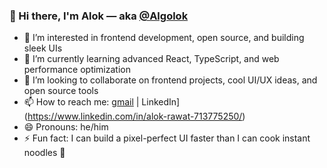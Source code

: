 ### 👋 Hi there, I'm Alok — aka [@Algolok](https://github.com/Algolok)

- 👀 I’m interested in frontend development, open source, and building sleek UIs
- 🌱 I’m currently learning advanced React, TypeScript, and web performance optimization
- 💞️ I’m looking to collaborate on frontend projects, cool UI/UX ideas, and open source tools
- 📫 How to reach me: [gmail](mailto:a4alok4122@gmail.com) | LinkedIn] (https://www.linkedin.com/in/alok-rawat-713775250/)
- 😄 Pronouns: he/him
- ⚡ Fun fact: I can build a pixel-perfect UI faster than I can cook instant noodles 🍜
